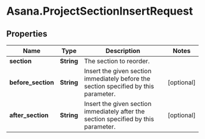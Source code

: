 # Asana.ProjectSectionInsertRequest

## Properties
Name | Type | Description | Notes
------------ | ------------- | ------------- | -------------
**section** | **String** | The section to reorder. | 
**before_section** | **String** | Insert the given section immediately before the section specified by this parameter. | [optional] 
**after_section** | **String** | Insert the given section immediately after the section specified by this parameter. | [optional] 
